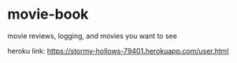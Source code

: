 # movie-book
movie reviews, logging, and movies you want to see


heroku link:  https://stormy-hollows-79401.herokuapp.com/user.html
